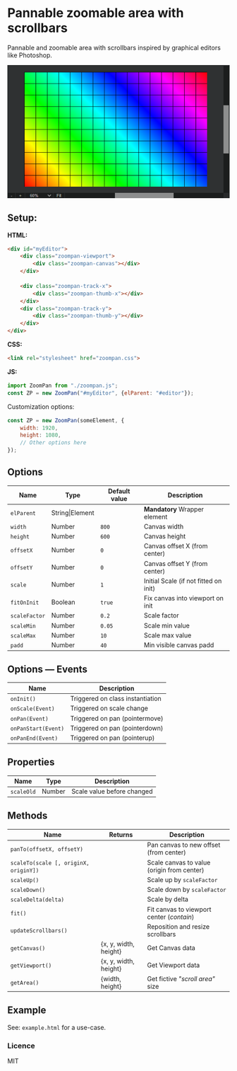 # Pannable zoomable area with scrollbars

Pannable and zoomable area with scrollbars inspired by graphical editors like Photoshop.

![Zoom pan area like image edit software](./zoompan.png)

## Setup:

**HTML:**

```html
<div id="myEditor">
    <div class="zoompan-viewport">
        <div class="zoompan-canvas"></div>
    </div>

    <div class="zoompan-track-x">
        <div class="zoompan-thumb-x"></div>
    </div>
    <div class="zoompan-track-y">
        <div class="zoompan-thumb-y"></div>
    </div>
</div>
```

**CSS:**

```html
<link rel="stylesheet" href="zoompan.css">
```

**JS:**

```js
import ZoomPan from "./zoompan.js";
const ZP = new ZoomPan("#myEditor", {elParent: "#editor"});
```

Customization options:

```js
const ZP = new ZoomPan(someElement, {
    width: 1920,
    height: 1080,
    // Other options here
});
```

## Options

| Name          | Type            | Default value | Description                           |
| ------------- | --------------- | ------------- | ------------------------------------- |
| `elParent`    | String\|Element |               | **Mandatory** Wrapper element         |
| `width`       | Number          | `800`         | Canvas width                          |
| `height`      | Number          | `600`         | Canvas height                         |
| `offsetX`     | Number          | `0`           | Canvas offset X (from center)         |
| `offsetY`     | Number          | `0`           | Canvas offset Y (from center)         |
| `scale`       | Number          | `1`           | Initial Scale (if not fitted on init) |
| `fitOnInit`   | Boolean         | `true`        | Fix canvas into viewport on init      |
| `scaleFactor` | Number          | `0.2`         | Scale factor                          |
| `scaleMin`    | Number          | `0.05`        | Scale min value                       |
| `scaleMax`    | Number          | `10`          | Scale max value                       |
| `padd`        | Number          | `40`          | Min visible canvas padd               |

## Options &mdash; Events

| Name                | Description                      |
| ------------------- | -------------------------------- |
| `onInit()`          | Triggered on class instantiation |
| `onScale(Event)`    | Triggered on scale change        |
| `onPan(Event)`      | Triggered on pan (pointermove)   |
| `onPanStart(Event)` | Triggered on pan (pointerdown)   |
| `onPanEnd(Event)`   | Triggered on pan (pointerup)     |

## Properties

| Name       | Type   | Description                |
| ---------- | ------ | -------------------------- |
| `scaleOld` | Number | Scale value before changed |



## Methods

| Name                                  | Returns               | Description                                |
| ------------------------------------- | --------------------- | ------------------------------------------ |
| `panTo(offsetX, offsetY)`             |                       | Pan canvas to new offset (from center)     |
| `scaleTo(scale [, originX, originY])` |                       | Scale canvas to value (origin from center) |
| `scaleUp()`                           |                       | Scale up by `scaleFactor`                  |
| `scaleDown()`                         |                       | Scale down by `scaleFactor`                |
| `scaleDelta(delta)`                   |                       | Scale by delta                             |
| `fit()`                               |                       | Fit canvas to viewport center (*contain*)  |
| `updateScrollbars()`                  |                       | Reposition and resize scrollbars           |
| `getCanvas()`                         | {x, y, width, height} | Get Canvas data                            |
| `getViewport()`                       | {x, y, width, height} | Get Viewport data                          |
| `getArea()`                           | {width, height}       | Get fictive *"scroll area"* size           |

## Example

See: `example.html` for a use-case.

### Licence

MIT
